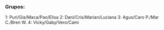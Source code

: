 ### Grupos:

1:     Puri/Gia/Maca/Pao/Elisa
2:     Dani/Cris/Marian/Luciana
3:     Agus/Caro P./Mar C./Bren W.
4:     Vicky/Gaby/Vero/Cami	
